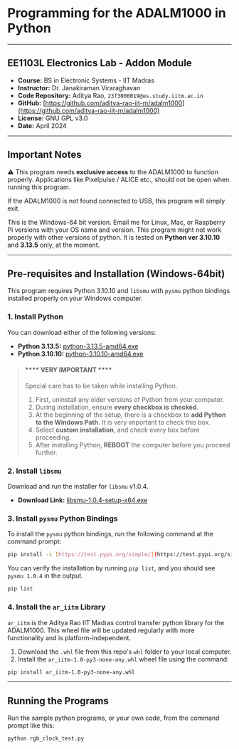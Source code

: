 # Programming for the ADALM1000 in Python

---

## EE1103L Electronics Lab - Addon Module

* **Course:** BS in Electronic Systems - IIT Madras
* **Instructor:** Dr. Janakiraman Viraraghavan
* **Code Repository:** Aditya Rao, `23f3000019@es.study.iitm.ac.in`
* **GitHub:** [https://github.com/aditya-rao-iit-m/adalm1000](https://github.com/aditya-rao-iit-m/adalm1000)
* **License:** GNU GPL v3.0
* **Date:** April 2024

---

## Important Notes

⚠️ This program needs **exclusive access** to the ADALM1000 to function properly. Applications like Pixelpulse / ALICE etc., should not be open when running this program.

If the ADALM1000 is not found connected to USB, this program will simply exit.

This is the Windows-64 bit version. Email me for Linux, Mac, or Raspberry Pi versions with your OS name and version. This program might not work properly with other versions of python. It is tested on **Python ver 3.10.10** and **3.13.5** only, at the moment.

---

## Pre-requisites and Installation (Windows-64bit)

This program requires Python 3.10.10 and `libsmu` with `pysmu` python bindings installed properly on your Windows computer.

### 1. Install Python

You can download either of the following versions:
* **Python 3.13.5:** [python-3.13.5-amd64.exe](https://www.python.org/ftp/python/3.13.5/python-3.13.5-amd64.exe)
* **Python 3.10.10:** [python-3.10.10-amd64.exe](https://www.python.org/ftp/python/3.10.10/python-3.10.10-amd64.exe)

> #### **** VERY IMPORTANT ****
>
> Special care has to be taken while installing Python.
> 1.  First, uninstall any older versions of Python from your computer.
> 2.  During installation, ensure **every checkbox is checked**.
> 3.  At the beginning of the setup, there is a checkbox to **add Python to the Windows Path**. It is very important to check this box.
> 4.  Select **custom installation**, and check every box before proceeding.
> 5.  After installing Python, **REBOOT** the computer before you proceed further.

### 2. Install `libsmu`

Download and run the installer for `libsmu` v1.0.4.
* **Download Link:** [libsmu-1.0.4-setup-x64.exe](https://github.com/analogdevicesinc/libsmu/releases/download/v1.0.4/libsmu-1.0.4-setup-x64.exe)

### 3. Install `pysmu` Python Bindings

To install the `pysmu` python bindings, run the following command at the command prompt:

```bash
pip install -i [https://test.pypi.org/simple/](https://test.pypi.org/simple/) pysmu
```

You can verify the installation by running `pip list`, and you should see `pysmu 1.0.4` in the output.

```bash
pip list
```

### 4. Install the `ar_iitm` Library

`ar_iitm` is the Aditya Rao IIT Madras control transfer python library for the ADALM1000. This wheel file will be updated regularly with more functionality and is platform-independent.

1.  Download the `.whl` file from this repo's `whl` folder to your local computer.
2.  Install the `ar_iitm-1.0-py3-none-any.whl` wheel file using the command:

```bash
pip install ar_iitm-1.0-py3-none-any.whl
```

---

## Running the Programs

Run the sample python programs, or your own code, from the command prompt like this:

```bash
python rgb_clock_test.py
```

